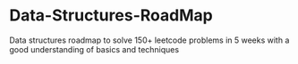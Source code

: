 # Data-Structures-RoadMap
Data structures roadmap to solve 150+ leetcode problems in 5 weeks with a good understanding of basics and techniques
